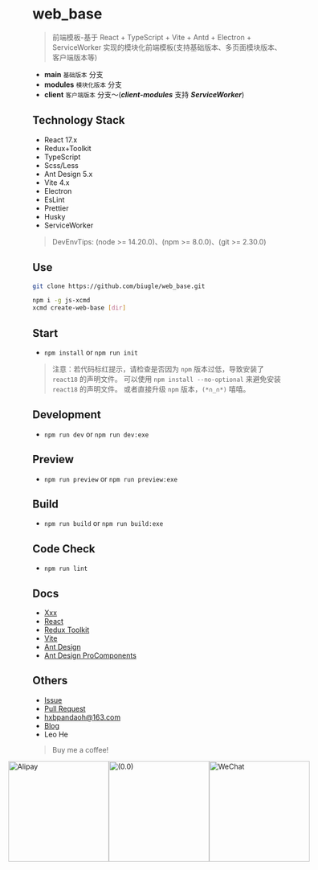 # web_base

> 前端模板-基于 React + TypeScript + Vite + Antd + Electron + ServiceWorker 实现的模块化前端模板(支持基础版本、多页面模块版本、客户端版本等)

* **main** `基础版本` 分支
* **modules** `模块化版本` 分支
* **client** `客户端版本` 分支～(***client-modules*** 支持 ***ServiceWorker***)

## Technology Stack

* React 17.x
* Redux+Toolkit
* TypeScript
* Scss/Less
* Ant Design 5.x
* Vite 4.x
* Electron
* EsLint
* Prettier
* Husky
* ServiceWorker

> DevEnvTips: (node >= 14.20.0)、(npm >= 8.0.0)、(git >= 2.30.0)

## Use

```bash
git clone https://github.com/biugle/web_base.git

npm i -g js-xcmd
xcmd create-web-base [dir]
```

## Start

* `npm install` or `npm run init`

> 注意：若代码标红提示，请检查是否因为 `npm` 版本过低，导致安装了 `react18` 的声明文件。
> 可以使用 `npm install --no-optional` 来避免安装 `react18` 的声明文件。
> 或者直接升级 `npm` 版本，`(*∩_∩*)` 嘻嘻。

## Development

* `npm run dev` or `npm run dev:exe`

## Preview

* `npm run preview` or `npm run preview:exe`

## Build

* `npm run build` or `npm run build:exe`

## Code Check

* `npm run lint`

## Docs

* [Xxx](https://pandaoh.github.io/js-xxx/html/)
* [React](https://reactjs.bootcss.com/)
* [Redux Toolkit](http://cn.redux.js.org/redux-toolkit/overview/)
* [Vite](https://vitejs.cn/guide/)
* [Ant Design](https://ant.design/components/overview-cn/)
* [Ant Design ProComponents](https://procomponents.ant.design/components/)

## Others

* [Issue](https://github.com/biugle/web_base/issues)
* [Pull Request](https://github.com/biugle/web_base/pulls)
* [hxbpandaoh@163.com](mailto:hxbpandaoh@163.com)
* [Blog](http://a.biugle.cn)
* Leo He

> Buy me a coffee!

<div style="display:flex;justify-content:center;align-items:center;">
  <img src="https://a.biugle.cn/images/alipay.png" style="width:200px;" alt="Alipay" title="Alipay" />
  <img src="https://a.biugle.cn/images/liuyan.gif" style="width:200px;" alt="(0.0)" title="(0.0)" />
  <img src="https://a.biugle.cn/images/wechatpay.png" style="width:200px;" alt="WeChat" title="WeChat" />
</div>

